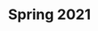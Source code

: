 ---
title: "Spring 2021"
column1:
  Violin 1 (Group A):
  - Isaac Kim
  - Brendan Ho
  - James Kim
  - Jade Bajic
  - David Vojtaskovic
  - Christina Kim
  Violin 2 (Group A):
  - Elbert Wu
  - Ryan Urato
  - Mina Woo
  - Chilsea Wang
  - Liana Haigis
  - Srikrishnan Raju
  Viola (Group A):
  - Katherine Kim
  - Annie Wu
  - Eleanor Eng
  Violoncello (Group A):
  - Alex Ding
  - Micah Selengut
  - Eli Flomenhoft
  Bass (Group A):
  - Rainbow Chen
  Timpani/Percussion (Group A):
  - Srikrishnan Raju
column2:
  Violin 1 (Group B):
  - Sarah Kim / Renee Choi
  - Tony Pan
  - Rebecca Bowers
  - Sabrina Chiang
  - Ivy Koh
  Violin 2 (Group B):
  - Renee Choi / Sarah Kim
  - Mallory Matsumoto
  - Ifenna Amaefuna
  - Mark Appleman
  - Rosella Liu
  Viola (Group B):
  - Annie Wu
  - Futen Wang
  - Alex Seemar
  Violoncello (Group B):
  - Sedong Hwang
  - Rebecca Kirby
  - Ava Schully
  Bass (Group B):
  - Seth Heye-Smith
  - Camille Donoho
  Timpani/Percussion (Group B):
  - Jonathan Dou
---